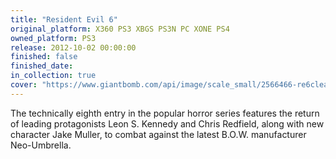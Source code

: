 ```yaml
---
title: "Resident Evil 6"
original_platform: X360 PS3 XBGS PS3N PC XONE PS4
owned_platform: PS3
release: 2012-10-02 00:00:00
finished: false
finished_date: 
in_collection: true
cover: "https://www.giantbomb.com/api/image/scale_small/2566466-re6clean.jpg"
---
```


The technically eighth entry in the popular horror series features the return of leading protagonists Leon S. Kennedy and Chris Redfield, along with new character Jake Muller, to combat against the latest B.O.W. manufacturer Neo-Umbrella.
